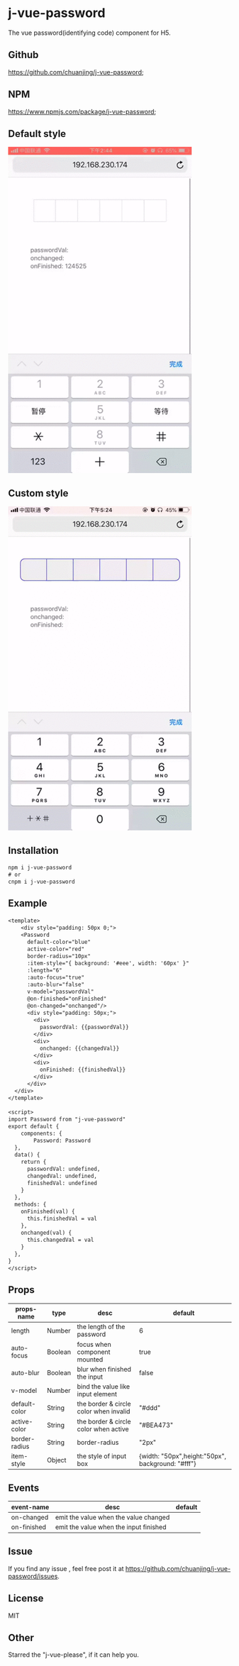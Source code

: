 # j-vue-password

The vue password(identifying code) component for H5.

## Github
https://github.com/chuanjing/j-vue-password;
## NPM
https://www.npmjs.com/package/j-vue-password;

## Default style 
 ![image](https://github.com/chuanjing/j-vue-password/blob/master/assets/j-vue-password.gif)
## Custom style
 ![image](https://github.com/chuanjing/j-vue-password/blob/master/assets/custom-password.gif)
## Installation
```
npm i j-vue-password
# or
cnpm i j-vue-password
```

## Example
```
<template>
	<div style="padding: 50px 0;">
    <Password
      default-color="blue"
      active-color="red"
      border-radius="10px"
      :item-style="{ background: '#eee', width: '60px' }"
      :length="6"
      :auto-focus="true"
      :auto-blur="false"
      v-model="passwordVal" 
      @on-finished="onFinished"
      @on-changed="onchanged"/>
      <div style="padding: 50px;">
        <div>
          passwordVal: {{passwordVal}}
        </div>
        <div>
          onchanged: {{changedVal}}
        </div>
        <div>
          onFinished: {{finishedVal}}
        </div>
      </div>
  </div>
</template>

<script>
import Password from "j-vue-password"
export default {
	components: {
		Password: Password
  },
  data() {
    return {
      passwordVal: undefined,
      changedVal: undefined,
      finishedVal: undefined
    }
  },
  methods: {
    onFinished(val) {
      this.finishedVal = val
    },
    onchanged(val) {
      this.changedVal = val
    }
  },
}
</script>
```

## Props
| props-name  | type | desc                                   | default                                           |
| -------------|------- | -------------------------------------- | ------------------------------------------------- |
| length        |Number| the length of the password             | 6                                                 |
| auto-focus    | Boolean | focus when component mounted           | true                                              |
| auto-blur     |Boolean |blur when finished the input           | false                                             |
| v-model       |Number |bind the value like input element      |                                                   |
| default-color |String |the border & circle color when invalid | "#ddd"                                             |
| active-color  | String|the border & circle color when active  |   "#BEA473"                                                |
| border-radius | String|border-radius                          |   "2px"                                                |
| item-style    | Object|the style of input box                 | {width: "50px",height:"50px",	background: "#fff"} |
## Events
| event-name  | desc                                   | default |
| ----------- | -------------------------------------- | ------- |
| on-changed  | emit the value when the value changed  |         |
| on-finished | emit the value when the input finished |         |
## Issue
If you find any issue , feel free post it at https://github.com/chuanjing/j-vue-password/issues.
## License
MIT
## Other
Starred the "j-vue-please", if it can help you. 
